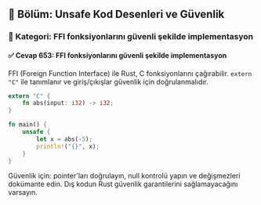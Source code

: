 ## 📘 Bölüm: Unsafe Kod Desenleri ve Güvenlik
### 🔹 Kategori: FFI fonksiyonlarını güvenli şekilde implementasyon
#### ✅ Cevap 653: FFI fonksiyonlarını güvenli şekilde implementasyon

FFI (Foreign Function Interface) ile Rust, C fonksiyonlarını çağırabilir. `extern "C"` ile tanımlanır ve giriş/çıkışlar güvenlik için doğrulanmalıdır.

```rust
extern "C" {
    fn abs(input: i32) -> i32;
}

fn main() {
    unsafe {
        let x = abs(-5);
        println!("{}", x);
    }
}
```

Güvenlik için: pointer'ları doğrulayın, null kontrolü yapın ve değişmezleri dokümante edin. Dış kodun Rust güvenlik garantilerini sağlamayacağını varsayın.
